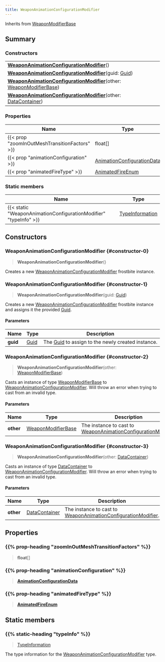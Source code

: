 ```yaml
---
title: WeaponAnimationConfigurationModifier
---
```


Inherits from 
[WeaponModifierBase](/vext/ref/fb/weaponmodifierbase)

## Summary
### Constructors
| |
| ----------- |
| **[WeaponAnimationConfigurationModifier](#constructor-0)**() |
| **[WeaponAnimationConfigurationModifier](#constructor-1)**(guid: [Guid](/vext/ref/shared/class/guid)) |
| **[WeaponAnimationConfigurationModifier](#constructor-2)**(other: [WeaponModifierBase](/vext/ref/fb/weaponmodifierbase)) |
| **[WeaponAnimationConfigurationModifier](#constructor-3)**(other: [DataContainer](/vext/ref/shared/class/datacontainer)) |

### Properties
| Name | Type |
| ---- | ---- |
| {{< prop "zoomInOutMeshTransitionFactors" >}} | float[] |
| {{< prop "animationConfiguration" >}} | [AnimationConfigurationData](/vext/ref/fb/animationconfigurationdata) |
| {{< prop "animatedFireType" >}} | [AnimatedFireEnum](/vext/ref/fb/animatedfireenum) |

### Static members
| Name | Type |
| ---- | ---- |
| {{< static "WeaponAnimationConfigurationModifier" "typeInfo" >}} | [TypeInformation](/vext/ref/shared/class/typeinformation) |

## Constructors
### WeaponAnimationConfigurationModifier {#constructor-0}
> **WeaponAnimationConfigurationModifier**()

Creates a new [WeaponAnimationConfigurationModifier](/vext/ref/fb/weaponanimationconfigurationmodifier) frostbite instance.

### WeaponAnimationConfigurationModifier {#constructor-1}
> **WeaponAnimationConfigurationModifier**(guid: [Guid](/vext/ref/shared/class/guid))

Creates a new [WeaponAnimationConfigurationModifier](/vext/ref/fb/weaponanimationconfigurationmodifier) frostbite instance and assigns it the provided [Guid](/vext/ref/shared/class/guid).

#### Parameters
| Name | Type | Description |
| ---- | ---- | ----------- |
| **guid** | [Guid](/vext/ref/shared/class/guid) | The [Guid](/vext/ref/shared/class/guid) to assign to the newly created instance. |

### WeaponAnimationConfigurationModifier {#constructor-2}
> **WeaponAnimationConfigurationModifier**(other: [WeaponModifierBase](/vext/ref/fb/weaponmodifierbase))

Casts an instance of type [WeaponModifierBase](/vext/ref/fb/weaponmodifierbase) to [WeaponAnimationConfigurationModifier](/vext/ref/fb/weaponanimationconfigurationmodifier). Will throw an error when trying to cast from an invalid type.

#### Parameters
| Name | Type | Description |
| ---- | ---- | ----------- |
| **other** | [WeaponModifierBase](/vext/ref/fb/weaponmodifierbase) | The instance to cast to [WeaponAnimationConfigurationModifier](/vext/ref/fb/weaponanimationconfigurationmodifier). |

### WeaponAnimationConfigurationModifier {#constructor-3}
> **WeaponAnimationConfigurationModifier**(other: [DataContainer](/vext/ref/shared/class/datacontainer))

Casts an instance of type [DataContainer](/vext/ref/shared/class/datacontainer) to [WeaponAnimationConfigurationModifier](/vext/ref/fb/weaponanimationconfigurationmodifier). Will throw an error when trying to cast from an invalid type.

#### Parameters
| Name | Type | Description |
| ---- | ---- | ----------- |
| **other** | [DataContainer](/vext/ref/shared/class/datacontainer) | The instance to cast to [WeaponAnimationConfigurationModifier](/vext/ref/fb/weaponanimationconfigurationmodifier). |

## Properties
### {{% prop-heading "zoomInOutMeshTransitionFactors" %}}
> **float**[]

### {{% prop-heading "animationConfiguration" %}}
> **[AnimationConfigurationData](/vext/ref/fb/animationconfigurationdata)**

### {{% prop-heading "animatedFireType" %}}
> **[AnimatedFireEnum](/vext/ref/fb/animatedfireenum)**

## Static members
### {{% static-heading "typeInfo" %}}
> [TypeInformation](/vext/ref/shared/class/typeinformation)

The type information for the [WeaponAnimationConfigurationModifier](/vext/ref/fb/weaponanimationconfigurationmodifier) type.

